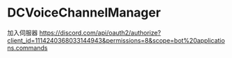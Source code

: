 # DCVoiceChannelManager

加入伺服器
https://discord.com/api/oauth2/authorize?client_id=1114240368033144943&permissions=8&scope=bot%20applications.commands